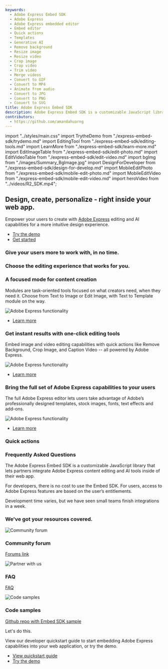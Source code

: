 ```yaml
---
keywords:
  - Adobe Express Embed SDK
  - Adobe Express
  - Adobe Express embedded editor
  - Embed editor
  - Quick actions
  - Templates
  - Generative AI
  - Remove background
  - Resize image
  - Resize video
  - Crop image
  - Crop video
  - Trim video
  - Merge videos
  - Convert to GIF
  - Convert to MP4
  - Animate from audio
  - Convert to JPG
  - Convert to PNG
  - Convert to SVG
title: Adobe Express Embed SDK
description: Adobe Express Embed SDK is a customizable JavaScript library that allows you to embed powerful editing capabilities in your own web application.
contributors:
  - https://github.com/amandahuarng
---
```


import "../styles/main.css"
import TrytheDemo from "./express-embed-sdk/trydemo.md"
import EditingTool from "./express-embed-sdk/editing-tools.md"
import LearnMore from "./express-embed-sdk/learn-more.md"
import EditImageTable from "./express-embed-sdk/edit-photo.md"
import EditVideoTable from "./express-embed-sdk/edit-video.md"
import bgImg from "./images/Summary_BgImage.jpg"
import DesignForDeveloper from "./express-embed-sdk/design-for-develop.md"
import MobileEditPhoto from "./express-embed-sdk/mobile-edit-photo.md"
import MobileEditVideo from "./express-embed-sdk/mobile-edit-video.md"
import heroVideo from "../videos/R2_SDK.mp4";

<Hero slots="heading, text, buttons" customLayout variant="halfwidth" className="express-sdk-hero"  videoUrl={heroVideo} />

## Design, create, personalize - right inside your web app.

Empower your users to create with [Adobe Express](https://adobe.com/express) editing and AI capabilities for a more intuitive design experience.

- [Try the demo](https://demo.expressembed.com/)
- [Get started](https://developer.adobe.com/express/embed-sdk/docs/guides)

<!-- homeExpressLandingPage -->

<TitleBlock slots="heading" theme="light" className="users-work" />

### Give your users more to work with, in no time.

<WrapperComponent slots="content" repeat="1" theme="light" className="editingDescription" />

<EditingTool /> 

<WrapperComponent slots="content" repeat="1" theme="light" className="learnmoreBtn" />

<LearnMore />

<TitleBlock slots="heading" theme="light" className="chooseEdit" />

### Choose the editing experience that works for you.

<TextBlock slots="heading,text,image,buttons" theme="lightest" headerElementType="h2" variantsTypePrimary='secondary' variantStyleFill = "outline" homeZigZag className="explore unleash-power createTemplate" position="left" />

### A focused mode for content creation

Modules are task-oriented tools focused on what creators need, when they need it. Choose from Text to Image or Edit Image, with Text to Template module on the way.

![Adobe Express functionality](./images/1x/ValueProp_TexttoImage.png)

- [Learn more](https://developer.adobe.com/express/embed-sdk/docs/guides/modules/)

<TextBlock slots="heading,text,image,buttons" theme="lightest" headerElementType="h2" variantsTypePrimary='secondary' variantStyleFill = "outline" homeZigZag className="qaImage" position="right" />

### Get instant results with one-click editing tools

Embed image and video editing capabilities with quick actions like Remove Background, Crop Image, and Caption Video -- all powered by Adobe Express.

![Adobe Express functionality](./images/Embed_QuickActions.png) 

- [Learn more](https://developer.adobe.com/express/embed-sdk/docs/guides/quick_actions/)

<TextBlock slots="heading,text,image,buttons" theme="lightest" headerElementType="h2" variantsTypePrimary='secondary' variantStyleFill = "outline" homeZigZag className="explore unleash-power createTemplate" position="left" />

### Bring the full set of Adobe Express capabilities to your users

The full Adobe Express editor lets users take advantage of Adobe’s professionally designed templates, stock images, fonts, text effects and add-ons.

![Adobe Express functionality](./images/1x/ValueProp_AllInOneEditor.png)

- [Learn more](https://developer.adobe.com/express/embed-sdk/docs/guides/full_editor/)

<TitleBlock slots="heading" theme="light" className="users-work" />

### Quick actions

<FormWrapperComponent slots="content" repeat="2" theme="light" className="editTable"/>

<EditImageTable/>

<EditVideoTable/>

<WrapperComponent slots="content" repeat="1" theme="light" className="mobileEdit"/>

<MobileEditPhoto />

<WrapperComponent slots="content" repeat="1" theme="light" className="mobileEdit"/>

<MobileEditVideo />
 
<WrapperComponent slots="content" repeat="1" theme="lightest" className="code-block"/>

<DesignForDeveloper/>

<TitleBlock slots="heading" theme="lightest" className="users-work faq" />

### Frequently Asked Questions

<WrapperComponent slots="content" repeat="1" theme="lightest" className="accordion" />

<Accordion>

<AccordionItem header="What is the Adobe Express Embed SDK?" isChevronIcon  position="right" iconColor="#1473E6">

The Adobe Express Embed SDK is a customizable JavaScript library that lets partners integrate Adobe Express content editing and AI tools inside of their web app. 

</AccordionItem>

<AccordionItem header="How much does it cost to use the Embed SDK?" isChevronIcon  position="right" iconColor="#1473E6">

For developers, there is no cost to use the Embed SDK. For users, access to Adobe Express features are based on the user’s entitlements.

</AccordionItem>

<AccordionItem header="How much time does it take to integrate the Embed SDK?" isChevronIcon  position="right" iconColor="#1473E6">

Development time varies, but we have seen  small teams finish integrations in a week.

</AccordionItem>

</Accordion>

<TitleBlock slots="heading" theme="lightest" className="users-work" />

### We've got your resources covered.

<MiniResourceCard slots="image,heading,link" repeat="3" theme="lightest" inRow="3" className="mini-card support-tools" />

![Community forum](./images/Embed-forums.png)

### Community forum

[Forums link](https://community.adobe.com/t5/adobe-express-embed-sdk/ct-p/ct-express-embed-sdk?page=1&sort=latest_replies&lang=all&tabid=all)

![Partner with us](./images/Blog.svg)

### FAQ

[FAQ](https://developer.adobe.com/express/embed-sdk/docs/guides/support/)

![Code samples](./images/code-samples.png)

### Code samples

[Github repo with Embed SDK sample](https://github.com/AdobeDocs/cc-everywhere/tree/main/v4-sample/sample.md)

<TeaserBlock  slots="heading,text,buttons" textColor="white" bgURL={bgImg} className="viewAddOn" variant="fullwidth"/>

<p className="teaserBlockCustomHeading">Let's do this.</p>

View our developer quickstart guide to start embedding Adobe Express capabilities into your web application, or try the demo.

- [View quickstart guide](https://developer.adobe.com/express/embed-sdk/docs/guides/)
- [Try the demo](https://demo.expressembed.com)

